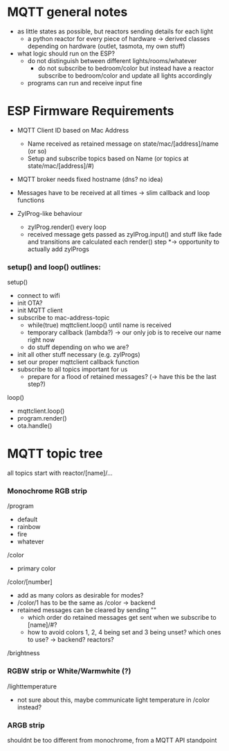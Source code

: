 # MQTT general notes
* as little states as possible, but reactors sending details for each light
	* a python reactor for every piece of hardware -> derived classes depending on hardware (outlet, tasmota, my own stuff)
* what logic should run on the ESP?
	* do not distinguish between different lights/rooms/whatever
		* do not subscribe to bedroom/color but instead have a reactor subscribe to bedroom/color and update all lights accordingly
	* programs can run and receive input fine


# ESP Firmware Requirements

* MQTT Client ID based on Mac Address
	* Name received as retained message on state/mac/[address]/name (or so)
	* Setup and subscribe topics based on Name (or topics at state/mac/[address]/#)

* MQTT broker needs fixed hostname (dns? no idea)
* Messages have to be received at all times -> slim callback and loop functions
* ZylProg-like behaviour
	* zylProg.render() every loop
	* received message gets passed as zylProg.input() and stuff like fade and transitions are calculated each render() step
	*-> opportunity to actually add zylProgs

### setup() and loop() outlines:
setup()
* connect to wifi
* init OTA?
* init MQTT client
* subscribe to mac-address-topic
	* while(true) mqttclient.loop() until name is received
	* temporary callback (lambda?) -> our only job is to receive our name right now
	* do stuff depending on who we are?
* init all other stuff necessary (e.g. zylProgs)
* set our proper mqttclient callback function
* subscribe to all topics important for us
	* prepare for a flood of retained messages? (-> have this be the last step?)

loop()
* mqttclient.loop()
* program.render()
* ota.handle()

# MQTT topic tree
all topics start with reactor/[name]/...

### Monochrome RGB strip
/program
* default
* rainbow
* fire
* whatever

/color
* primary color

/color/[number]
* add as many colors as desirable for modes?
* /color/1 has to be the same as /color -> backend
* retained messages can be cleared by sending "" 
	* which order do retained messages get sent when we subscribe to [name]/#?
	* how to avoid colors 1, 2, 4 being set and 3 being unset? which ones to use? -> backend? reactors?

/brightness

### RGBW strip or White/Warmwhite (?)
/lighttemperature
* not sure about this, maybe communicate light temperature in /color instead?

### ARGB strip
shouldnt be too different from monochrome, from a MQTT API standpoint
